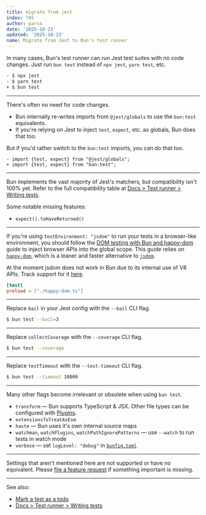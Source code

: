 ```yaml
---
title: migrate from jest
index: 745
author: parsa
date: '2025-10-23'
updated: '2025-10-23'
name: Migrate from Jest to Bun's test runner
---
```


In many cases, Bun's test runner can run Jest test suites with no code changes. Just run `bun test` instead of `npx jest`, `yarn test`, etc.

```sh
- $ npx jest
- $ yarn test
+ $ bun test
```

---

There's often no need for code changes.

- Bun internally re-writes imports from `@jest/globals` to use the `bun:test` equivalents.
- If you're relying on Jest to inject `test`, `expect`, etc. as globals, Bun does that too.

But if you'd rather switch to the `bun:test` imports, you can do that too.

```ts-diff
- import {test, expect} from "@jest/globals";
+ import {test, expect} from "bun:test";
```

---

Bun implements the vast majority of Jest's matchers, but compatibility isn't 100% yet. Refer to the full compatibility table at [Docs > Test runner > Writing tests](https://bun.sh/docs/test/writing#matchers).

Some notable missing features:

- `expect().toHaveReturned()`

---

If you're using `testEnvironment: "jsdom"` to run your tests in a browser-like environment, you should follow the [DOM testing with Bun and happy-dom](/guides/test/happy-dom) guide to inject browser APIs into the global scope. This guide relies on [`happy-dom`](https://github.com/capricorn86/happy-dom), which is a leaner and faster alternative to [`jsdom`](https://github.com/jsdom/jsdom).

At the moment jsdom does not work in Bun due to its internal use of V8 APIs. Track support for it [here](https://github.com/oven-sh/bun/issues/3554).

```toml#bunfig.toml
[test]
preload = ["./happy-dom.ts"]
```

---

Replace `bail` in your Jest config with the `--bail` CLI flag.

<!-- ```ts-diff
- import type {Config} from 'jest';
-
- const config: Config = {
-   bail: 3
- };
``` -->

```sh
$ bun test --bail=3
```

---

Replace `collectCoverage` with the `--coverage` CLI flag.

<!-- ```ts-diff
- import type {Config} from 'jest';
-
- const config: Config = {
-   collectCoverageFrom: [
-     '**/*.{js,jsx}',
-     '!**/node_modules/**',
-     '!**/vendor/**',
-   ],
- };
``` -->

```sh
$ bun test --coverage
```

---

Replace `testTimeout` with the `--test-timeout` CLI flag.

```sh
$ bun test --timeout 10000
```

---

Many other flags become irrelevant or obsolete when using `bun test`.

- `transform` — Bun supports TypeScript & JSX. Other file types can be configured with [Plugins](https://bun.sh/docs/runtime/plugins).
- `extensionsToTreatAsEsm`
- `haste` — Bun uses it's own internal source maps
- `watchman`, `watchPlugins`, `watchPathIgnorePatterns` — use `--watch` to run tests in watch mode
- `verbose` — set `logLevel: "debug"` in [`bunfig.toml`](https://bun.sh/docs/runtime/bunfig#loglevel)

---

Settings that aren't mentioned here are not supported or have no equivalent. Please [file a feature request](https://github.com/oven-sh/bun) if something important is missing.

---

See also:

- [Mark a test as a todo](/guides/test/todo-tests)
- [Docs > Test runner > Writing tests](https://bun.sh/docs/test/writing)
